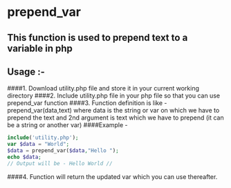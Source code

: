 # prepend_var

## This function is used to prepend text to a variable in php

## Usage :-

####1. Download utility.php file and store it in your current working directory
####2. Include utility.php file in your php file so that you can use prepend_var function
####3. Function definition is like - prepend_var(data,text) where data is the string or var on which we have to prepend the text and 2nd argument is text which we have to prepend (it can be a string or another var) 
####Example -
```php 
include('utility.php');
var $data = "World";
$data = prepend_var($data,"Hello ");
echo $data;
// Output will be - Hello World //
```
####4. Function will return the updated var which you can use thereafter.

